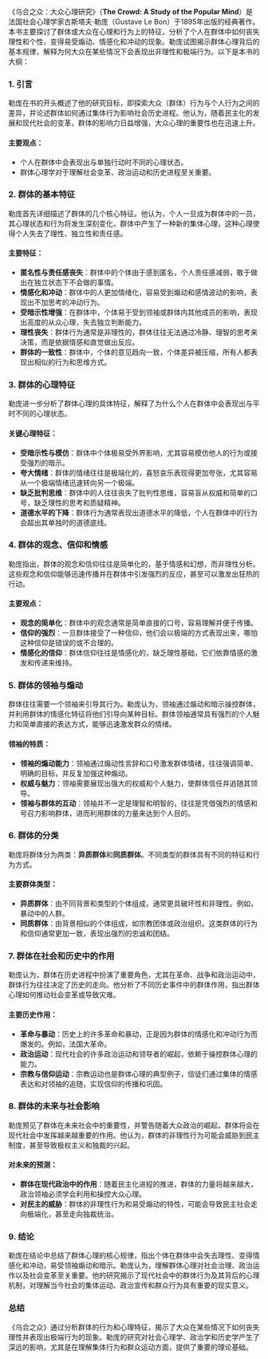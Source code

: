 《乌合之众：大众心理研究》（**The Crowd: A Study of the Popular Mind**）是法国社会心理学家古斯塔夫·勒庞（Gustave Le Bon）于1895年出版的经典著作。本书主要探讨了群体或大众在心理和行为上的特征，分析了个人在群体中如何丧失理性和个性，变得易受煽动、情感化和冲动的现象。勒庞试图揭示群体心理背后的基本规律，解释为何大众在某些情况下会表现出非理性和极端行为。以下是本书的大纲：

### 1. **引言**
勒庞在书的开头概述了他的研究目标，即探索大众（群体）行为与个人行为之间的差异，并论述群体如何通过集体行为影响社会历史进程。他认为，随着民主化的发展和现代社会的变革，群体的影响力日益增强，大众心理的重要性也在迅速上升。

#### 主要观点：
- 个人在群体中会表现出与单独行动时不同的心理状态。
- 群体心理学对于理解社会变革、政治运动和历史进程至关重要。

### 2. **群体的基本特征**
勒庞首先详细描述了群体的几个核心特征。他认为，个人一旦成为群体中的一员，其心理状态和行为将发生深刻变化，群体中产生了一种新的集体心理，这种心理使得个人失去了理性、独立性和责任感。

#### 主要特征：
- **匿名性与责任感丧失**：群体中的个体由于感到匿名，个人责任感减弱，敢于做出在独立状态下不会做的事情。
- **情感化和冲动**：群体中的人更加情绪化，容易受到煽动和感情波动的影响，表现出不加思考的冲动行为。
- **受暗示性增强**：在群体中，个体易于受到领袖或群体内其他成员的影响，表现出高度的从众心理，失去独立判断能力。
- **理性丧失**：群体行为通常是非理性的，群体往往无法通过冷静、理智的思考来决策，而是依据情感和直觉做出反应。
- **群体的一致性**：群体中，个体的意见趋向一致，个体差异被压缩，所有人都表现出相似的行为和思维方式。

### 3. **群体的心理特征**
勒庞进一步分析了群体心理的具体特征，解释了为什么个人在群体中会表现出与平时不同的心理状态。

#### 关键心理特征：
- **受暗示性与模仿**：群体中个体极易受外界影响，尤其容易模仿他人的行为或接受强烈的暗示。
- **夸大情绪**：群体的情绪往往是极端化的，喜怒哀乐表现得更加夸张，尤其容易从一个极端情绪迅速转向另一个极端。
- **缺乏批判思维**：群体中的人往往丧失了批判性思维，容易盲从权威和简单的口号，缺乏理性的思考和质疑精神。
- **道德水平的下降**：群体行为通常表现出道德水平的降低，个人在群体中的行为会超出其单独时的道德底线。

### 4. **群体的观念、信仰和情感**
勒庞指出，群体的观念和信仰往往是简单化的，基于情感和幻想，而非理性分析。这些观念和信仰能够迅速传播并在群体中引发强烈的反应，甚至可以激发出狂热的行动。

#### 主要观点：
- **观念的简单化**：群体中的观念通常是简单直接的口号，容易理解并便于传播。
- **信仰的强烈**：一旦群体接受了一种信仰，他们会以极端的方式表现出来，哪怕这种信仰是错误的或不合理的。
- **情感化的信仰**：群体信仰往往是情感化的，缺乏理性基础，它们依靠情感的激发和传递来维持。

### 5. **群体的领袖与煽动**
群体往往需要一个领袖来引导其行为。勒庞认为，领袖通过煽动和暗示操控群体，并利用群体的情感化特征将他们引导向某种目标。群体领袖通常具有强烈的个人魅力和简单直接的表达方式，能够迅速激发群众的情绪。

#### 领袖的特质：
- **领袖的煽动能力**：领袖通过煽动性言辞和口号激发群体情绪，往往强调简单、明确的目标，并反复加强这种煽动。
- **权威与魅力**：领袖需要展现出强大的权威和个人魅力，使群体信任并追随其领导。
- **领袖与群体的互动**：领袖并不一定是理智和明智的，往往是凭借强烈的情感和号召力影响群体，进而利用群体的力量来达到个人目的。

### 6. **群体的分类**
勒庞将群体分为两类：**异质群体**和**同质群体**。不同类型的群体具有不同的特征和行为方式。

#### 主要群体类型：
- **异质群体**：由不同背景和类型的个体组成，通常更具破坏性和非理性。例如，暴动中的人群。
- **同质群体**：由背景相似的个体组成，如宗教团体或政治组织。这类群体的行为和信仰通常更加一致，表现出强烈的忠诚和团结。

### 7. **群体在社会和历史中的作用**
勒庞认为，群体在历史进程中扮演了重要角色，尤其在革命、战争和政治运动中，群体行为往往决定了历史的走向。他分析了不同历史事件中的群体作用，指出群体心理如何推动社会变革或导致灾难。

#### 主要历史作用：
- **革命与暴动**：历史上的许多革命和暴动，正是因为群体的情感化和冲动行为而爆发的。例如，法国大革命。
- **政治运动**：现代社会的许多政治运动和领导者的崛起，依赖于操控群体心理的能力。
- **宗教与信仰运动**：宗教运动也是群体心理的典型例子，信徒们通过集体的情感表达和对领袖的追随，实现信仰的传播和巩固。

### 8. **群体的未来与社会影响**
勒庞预见了群体在未来社会中的重要性，并警告随着大众政治的崛起，群体将会在现代社会中发挥越来越重要的作用。他认为，群体的非理性行为可能会威胁到民主制度，甚至导致极权主义和独裁的兴起。

#### 对未来的预测：
- **群体在现代政治中的作用**：随着民主化进程的推进，群体的力量将越来越大，政治领袖必须学会利用和操控大众心理。
- **对民主的威胁**：群体的非理性行为和易受煽动的特性，可能会导致民主社会走向极端化，甚至走向独裁统治。

### 9. **结论**
勒庞在结论中总结了群体心理的核心规律，指出个体在群体中会失去理性、变得情感化和冲动，易受领袖煽动和暗示。勒庞认为，理解群体心理对社会治理、政治运作以及社会变革至关重要。他的研究揭示了现代社会中的群体行为及其背后的心理机制，对理解当今社会的集体运动、政治宣传和群众行为具有重要的现实意义。

### 总结
《乌合之众》通过分析群体的行为和心理特征，揭示了大众在某些情况下如何丧失理性并表现出极端行为的现象。勒庞的研究对社会心理学、政治学和历史学产生了深远的影响，尤其是在理解集体行为和群众运动方面，提供了重要的理论基础。